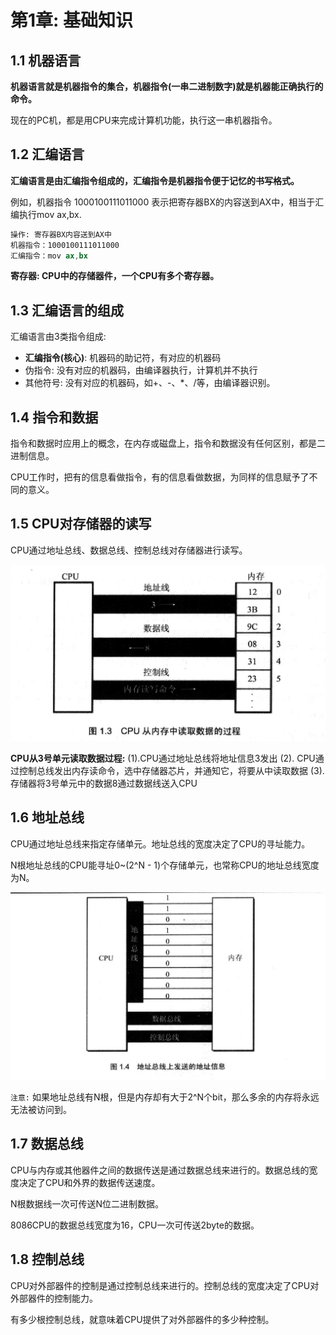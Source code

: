 # 第1章: 基础知识

## 1.1 机器语言

**机器语言就是机器指令的集合，机器指令(一串二进制数字)就是机器能正确执行的命令。**


现在的PC机，都是用CPU来完成计算机功能，执行这一串机器指令。

## 1.2 汇编语言

**汇编语言是由汇编指令组成的，汇编指令是机器指令便于记忆的书写格式。**

例如，机器指令 1000100111011000 表示把寄存器BX的内容送到AX中，相当于汇编执行mov ax,bx.

```asm
操作: 寄存器BX内容送到AX中
机器指令：1000100111011000
汇编指令：mov ax,bx
```


**寄存器: CPU中的存储器件，一个CPU有多个寄存器。**


## 1.3 汇编语言的组成

汇编语言由3类指令组成:
* **汇编指令(核心)**: 机器码的助记符，有对应的机器码
* 伪指令: 没有对应的机器码，由编译器执行，计算机并不执行
* 其他符号: 没有对应的机器码，如+、-、*、/等，由编译器识别。


## 1.4 指令和数据

指令和数据时应用上的概念，在内存或磁盘上，指令和数据没有任何区别，都是二进制信息。

CPU工作时，把有的信息看做指令，有的信息看做数据，为同样的信息赋予了不同的意义。

## 1.5 CPU对存储器的读写

CPU通过地址总线、数据总线、控制总线对存储器进行读写。

![CPU与存储器交互](../Part01-assets/cpu存储器交互.png)

**CPU从3号单元读取数据过程:**
(1).CPU通过地址总线将地址信息3发出
(2). CPU通过控制总线发出内存读命令，选中存储器芯片，并通知它，将要从中读取数据
(3). 存储器将3号单元中的数据8通过数据线送入CPU


## 1.6 地址总线

CPU通过地址总线来指定存储单元。地址总线的宽度决定了CPU的寻址能力。

N根地址总线的CPU能寻址0~(2^N - 1)个存储单元，也常称CPU的地址总线宽度为N。


![CPU与存储器交互](../Part01-assets/地址总线.png)

`注意:` 如果地址总线有N根，但是内存却有大于2^N个bit，那么多余的内存将永远无法被访问到。


## 1.7 数据总线
CPU与内存或其他器件之间的数据传送是通过数据总线来进行的。数据总线的宽度决定了CPU和外界的数据传送速度。

N根数据线一次可传送N位二进制数据。

8086CPU的数据总线宽度为16，CPU一次可传送2byte的数据。

## 1.8 控制总线

CPU对外部器件的控制是通过控制总线来进行的。控制总线的宽度决定了CPU对外部器件的控制能力。

有多少根控制总线，就意味着CPU提供了对外部器件的多少种控制。











